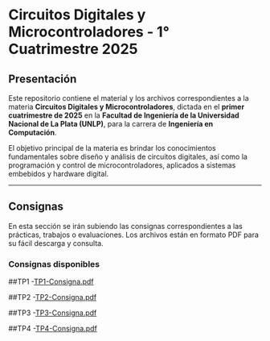 # Circuitos Digitales y Microcontroladores - 1° Cuatrimestre 2025

## Presentación

Este repositorio contiene el material y los archivos correspondientes a la materia **Circuitos Digitales y Microcontroladores**, dictada en el **primer cuatrimestre de 2025** en la **Facultad de Ingeniería de la Universidad Nacional de La Plata (UNLP)**, para la carrera de **Ingeniería en Computación**.

El objetivo principal de la materia es brindar los conocimientos fundamentales sobre diseño y análisis de circuitos digitales, así como la programación y control de microcontroladores, aplicados a sistemas embebidos y hardware digital.

---

## Consignas

En esta sección se irán subiendo las consignas correspondientes a las prácticas, trabajos o evaluaciones. Los archivos están en formato PDF para su fácil descarga y consulta.

### Consignas disponibles
##TP1
-[TP1-Consigna.pdf](https://github.com/user-attachments/files/21588534/TP1-Consigna.pdf)

##TP2
-[TP2-Consigna.pdf](https://github.com/user-attachments/files/21588535/TP2-Consigna.pdf)

##TP3
-[TP3-Consigna.pdf](https://github.com/user-attachments/files/21588539/TP3-Consigna.pdf)

##TP4
-[TP4-Consigna.pdf](https://github.com/user-attachments/files/21588540/TP4-Consigna.pdf)


